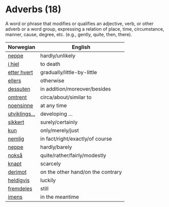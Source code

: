 # Adverbs (18)

A word or phrase that modifies or qualifies an adjective, verb, or other adverb or a word group, expressing a relation of place, time, circumstance, manner, cause, degree, etc. (e.g., gently, quite, then, there).

| Norwegian | English |
| --- | --- |
| [neppe](https://www.ordnett.no/search?language=no&phrase=neppe) | hardly/unlikely |
| [i hjel](https://www.ordnett.no/search?language=no&phrase=i%20hjel) | to death |
| [etter hvert](https://www.ordnett.no/search?language=no&phrase=etter%20hvert) | gradually/little-by-little |
| [ellers](https://www.ordnett.no/search?language=no&phrase=ellers) | otherwise |
| [dessuten](https://www.ordnett.no/search?language=no&phrase=dessuten) | in addition/moreover/besides |
| [omtrent](https://www.ordnett.no/search?language=no&phrase=omtrent) | circa/about/similar to |
| [noensinne](https://www.ordnett.no/search?language=no&phrase=noensinne) | at any time |
| [utviklings...](https://www.ordnett.no/search?language=no&phrase=utviklings...) | developing ... |
| [sikkert](https://www.ordnett.no/search?language=no&phrase=sikkert) | surely/certainly |
| [kun](https://www.ordnett.no/search?language=no&phrase=kun) | only/merely/just |
| [nemlig](https://www.ordnett.no/search?language=no&phrase=nemlig) | in fact/right/exactly/of course |
| [neppe](https://www.ordnett.no/search?language=no&phrase=neppe) | hardly/barely |
| [nokså](https://www.ordnett.no/search?language=no&phrase=nokså) | quite/rather/fairly/modestly |
| [knapt](https://www.ordnett.no/search?language=no&phrase=knapt) | scarcely |
| [derimot](https://www.ordnett.no/search?language=no&phrase=derimot) | on the other hand/on the contrary |
| [heldigvis](https://www.ordnett.no/search?language=no&phrase=heldigvis) | luckily |
| [fremdeles](https://www.ordnett.no/search?language=no&phrase=fremdeles) | still |
| [imens](https://www.ordnett.no/search?language=no&phrase=imens) | in the meantime |

